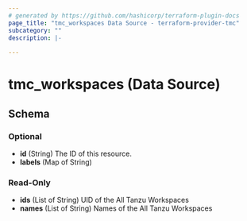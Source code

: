 ```yaml
---
# generated by https://github.com/hashicorp/terraform-plugin-docs
page_title: "tmc_workspaces Data Source - terraform-provider-tmc"
subcategory: ""
description: |-
  
---
```


# tmc_workspaces (Data Source)





<!-- schema generated by tfplugindocs -->
## Schema

### Optional

- **id** (String) The ID of this resource.
- **labels** (Map of String)

### Read-Only

- **ids** (List of String) UID of the All Tanzu Workspaces
- **names** (List of String) Names of the All Tanzu Workspaces


